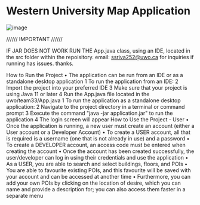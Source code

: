 # Western University Map Application

![image](https://github.com/user-attachments/assets/99c36ed0-01c1-4360-b809-80a4ce8d5adb)


////// IMPORTANT //////

IF JAR DOES NOT WORK RUN THE App.java class, using an IDE, located in the src folder within the repoisitory. email: ssriva252@uwo.ca for inquiries if running has issues. thanks.



How to Run the Project
	•	The application can be run from an IDE or as a standalone desktop application
	1	To run the application from an IDE:
	2	Import the project into your preferred IDE
	3	Make sure that your project is using Java 11 or later
	4	Run the App.java file located in the uwo/team33/App.java
	1	To run the application as a standalone desktop application:
	2	Navigate to the project directory in a terminal or command prompt
	3	Execute the command "java -jar application.jar" to run the application
	4	The login screen will appear
How to Use the Project - User
	•	Once the application is running, a new user must create an account (either a User account or a Developer Account)
	•	To create a USER account, all that is required is a username (one that is not already in use) and a password
	•	To create a DEVELOPER account, an access code must be entered when creating the account
	•	Once the account has been created successfully, the user/developer can log in using their credentials and use the application
	•	As a USER, you are able to search and select buildings, floors, and POIs
	•	You are able to favourite existing POIs, and this favourite will be saved with your account and can be accessed at another time
	•	Furthermore, you can add your own POIs by clicking on the location of desire, which you can name and provide a description for; you can also access them faster in a separate menu
